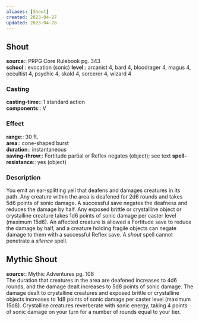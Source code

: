 ```yaml
---
aliases: [Shout]
created: 2023-04-27
updated: 2023-04-28
---
```


## Shout

**source**:: PRPG Core Rulebook pg. 343  
**school**:: evocation (sonic)
**level**:: arcanist 4, bard 4, bloodrager 4, magus 4, occultist 4, psychic 4, skald 4, sorcerer 4, wizard 4

### Casting

**casting-time**:: 1 standard action  
**components**:: V

### Effect

**range**:: 30 ft.  
**area**:: cone-shaped burst  
**duration**:: instantaneous  
**saving-throw**:: Fortitude partial or Reflex negates (object); see text
**spell-resistance**:: yes (object)

### Description

You emit an ear-splitting yell that deafens and damages creatures in its path. Any creature within the area is deafened for 2d6 rounds and takes 5d6 points of sonic damage. A successful save negates the deafness and reduces the damage by half. Any exposed brittle or crystalline object or crystalline creature takes 1d6 points of sonic damage per caster level (maximum 15d6). An affected creature is allowed a Fortitude save to reduce the damage by half, and a creature holding fragile objects can negate damage to them with a successful Reflex save. A *shout* spell cannot penetrate a *silence* spell.

## Mythic Shout

**source**:: Mythic Adventures pg. 108  
The duration that creatures in the area are deafened increases to 4d6 rounds, and the damage dealt increases to 5d8 points of sonic damage. The damage dealt to crystalline creatures and exposed brittle or crystalline objects increases to 1d8 points of sonic damage per caster level (maximum 15d8). Crystalline creatures reverberate with sonic energy, taking 4 points of sonic damage on your turn for a number of rounds equal to your tier.
